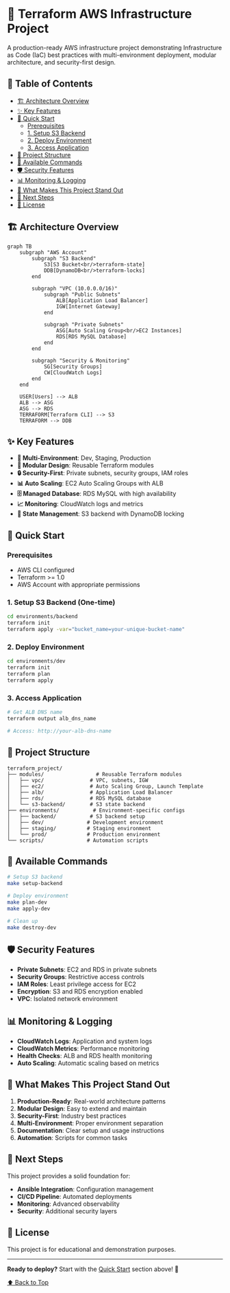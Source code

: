 # 🚀 Terraform AWS Infrastructure Project

A production-ready AWS infrastructure project demonstrating Infrastructure as Code (IaC) best practices with multi-environment deployment, modular architecture, and security-first design.

## 📑 Table of Contents

- [🏗️ Architecture Overview](#️-architecture-overview)
- [✨ Key Features](#-key-features)
- [🚀 Quick Start](#-quick-start)
  - [Prerequisites](#prerequisites)
  - [1. Setup S3 Backend](#1-setup-s3-backend-onetime)
  - [2. Deploy Environment](#2-deploy-environment)
  - [3. Access Application](#3-access-application)
- [📁 Project Structure](#-project-structure)
- [🔧 Available Commands](#-available-commands)
- [🛡️ Security Features](#️-security-features)
- [📊 Monitoring & Logging](#-monitoring--logging)
- [🎯 What Makes This Project Stand Out](#-what-makes-this-project-stand-out)
- [🔄 Next Steps](#-next-steps)
- [📝 License](#-license)

## 🏗️ Architecture Overview

```mermaid
graph TB
    subgraph "AWS Account"
        subgraph "S3 Backend"
            S3[S3 Bucket<br/>terraform-state]
            DDB[DynamoDB<br/>terraform-locks]
        end
        
        subgraph "VPC (10.0.0.0/16)"
            subgraph "Public Subnets"
                ALB[Application Load Balancer]
                IGW[Internet Gateway]
            end
            
            subgraph "Private Subnets"
                ASG[Auto Scaling Group<br/>EC2 Instances]
                RDS[RDS MySQL Database]
            end
        end
        
        subgraph "Security & Monitoring"
            SG[Security Groups]
            CW[CloudWatch Logs]
        end
    end
    
    USER[Users] --> ALB
    ALB --> ASG
    ASG --> RDS
    TERRAFORM[Terraform CLI] --> S3
    TERRAFORM --> DDB
```

## ✨ Key Features

- **🏢 Multi-Environment**: Dev, Staging, Production
- **🔧 Modular Design**: Reusable Terraform modules
- **🔒 Security-First**: Private subnets, security groups, IAM roles
- **📊 Auto Scaling**: EC2 Auto Scaling Groups with ALB
- **🗄️ Managed Database**: RDS MySQL with high availability
- **📈 Monitoring**: CloudWatch logs and metrics
- **💾 State Management**: S3 backend with DynamoDB locking

## 🚀 Quick Start

### Prerequisites
- AWS CLI configured
- Terraform >= 1.0
- AWS Account with appropriate permissions

### 1. Setup S3 Backend (One-time)
```bash
cd environments/backend
terraform init
terraform apply -var="bucket_name=your-unique-bucket-name"
```

### 2. Deploy Environment
```bash
cd environments/dev
terraform init
terraform plan
terraform apply
```

### 3. Access Application
```bash
# Get ALB DNS name
terraform output alb_dns_name

# Access: http://your-alb-dns-name
```

## 📁 Project Structure

```
terraform_project/
├── modules/                 # Reusable Terraform modules
│   ├── vpc/               # VPC, subnets, IGW
│   ├── ec2/               # Auto Scaling Group, Launch Template
│   ├── alb/               # Application Load Balancer
│   ├── rds/               # RDS MySQL database
│   └── s3-backend/        # S3 state backend
├── environments/           # Environment-specific configs
│   ├── backend/           # S3 backend setup
│   ├── dev/              # Development environment
│   ├── staging/          # Staging environment
│   └── prod/             # Production environment
└── scripts/              # Automation scripts
```

## 🔧 Available Commands

```bash
# Setup S3 backend
make setup-backend

# Deploy environment
make plan-dev
make apply-dev

# Clean up
make destroy-dev
```

## 🛡️ Security Features

- **Private Subnets**: EC2 and RDS in private subnets
- **Security Groups**: Restrictive access controls
- **IAM Roles**: Least privilege access for EC2
- **Encryption**: S3 and RDS encryption enabled
- **VPC**: Isolated network environment

## 📊 Monitoring & Logging

- **CloudWatch Logs**: Application and system logs
- **CloudWatch Metrics**: Performance monitoring
- **Health Checks**: ALB and RDS health monitoring
- **Auto Scaling**: Automatic scaling based on metrics

## 🎯 What Makes This Project Stand Out

1. **Production-Ready**: Real-world architecture patterns
2. **Modular Design**: Easy to extend and maintain
3. **Security-First**: Industry best practices
4. **Multi-Environment**: Proper environment separation
5. **Documentation**: Clear setup and usage instructions
6. **Automation**: Scripts for common tasks

## 🔄 Next Steps

This project provides a solid foundation for:
- **Ansible Integration**: Configuration management
- **CI/CD Pipeline**: Automated deployments
- **Monitoring**: Advanced observability
- **Security**: Additional security layers

## 📝 License

This project is for educational and demonstration purposes.

---

**Ready to deploy?** Start with the [Quick Start](#-quick-start) section above! 🚀

[⬆️ Back to Top](#-terraform-aws-infrastructure-project)
